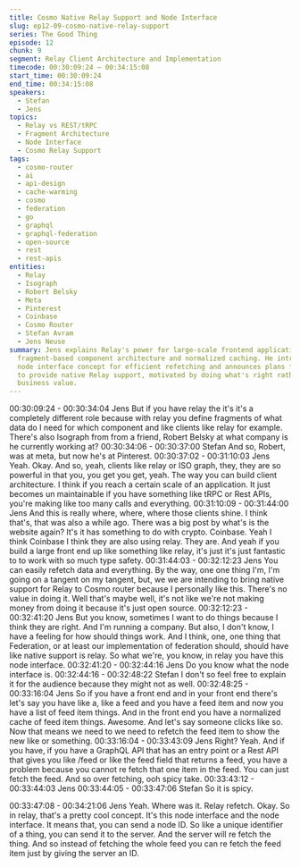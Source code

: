 ```yaml
---
title: Cosmo Native Relay Support and Node Interface
slug: ep12-09-cosmo-native-relay-support
series: The Good Thing
episode: 12
chunk: 9
segment: Relay Client Architecture and Implementation
timecode: 00:30:09:24 – 00:34:15:08
start_time: 00:30:09:24
end_time: 00:34:15:08
speakers:
  - Stefan
  - Jens
topics:
  - Relay vs REST/tRPC
  - Fragment Architecture
  - Node Interface
  - Cosmo Relay Support
tags:
  - cosmo-router
  - ai
  - api-design
  - cache-warming
  - cosmo
  - federation
  - go
  - graphql
  - graphql-federation
  - open-source
  - rest
  - rest-apis
entities:
  - Relay
  - Isograph
  - Robert Belsky
  - Meta
  - Pinterest
  - Coinbase
  - Cosmo Router
  - Stefan Avram
  - Jens Neuse
summary: Jens explains Relay's power for large-scale frontend applications through
  fragment-based component architecture and normalized caching. He introduces the
  node interface concept for efficient refetching and announces plans for Cosmo Router
  to provide native Relay support, motivated by doing what's right rather than pure
  business value.
---
```


00:30:09:24 - 00:30:34:04
Jens
But if you have relay the it's it's a completely different role because with relay you define
fragments of what data do I need for which component and like clients like relay for example.
There's also Isograph from from a friend, Robert Belsky at what company is he currently
working at?
00:30:34:06 - 00:30:37:00
Stefan
And so, Robert, was at meta, but now he's at Pinterest.
00:30:37:02 - 00:31:10:03
Jens
Yeah. Okay. And so, yeah, clients like relay or ISO graph, they, they are so powerful in that you,
you get you get, yeah. The way you can build client architecture. I think if you reach a certain
scale of an application. It just becomes un maintainable if you have something like tRPC or Rest
APIs, you're making like too many calls and everything.
00:31:10:09 - 00:31:44:00
Jens
And this is really where, where, where those clients shine. I think that's, that was also a while
ago. There was a big post by what's is the website again? It's it has something to do with crypto.
Coinbase. Yeah I think Coinbase I think they are also using relay. They are. And yeah if you
build a large front end up like something like relay, it's just it's just fantastic to to work with so
much type safety.
00:31:44:03 - 00:32:12:23
Jens
You can easily refetch data and everything. By the way, one one thing I'm, I'm going on a
tangent on my tangent, but, we we are intending to bring native support for Relay to Cosmo
router because I personally like this. There's no value in doing it. Well that's maybe well, it's not
like we're not making money from doing it because it's just open source.
00:32:12:23 - 00:32:41:20
Jens
But you know, sometimes I want to do things because I think they are right. And I'm running a
company. But also, I don't know, I have a feeling for how should things work. And I think, one,
one thing that Federation, or at least our implementation of federation should, should have like
native support is relay. So what we're, you know, in relay you have this node interface.
00:32:41:20 - 00:32:44:16
Jens
Do you know what the node interface is.
00:32:44:16 - 00:32:48:22
Stefan
I don't so feel free to explain it for the audience because they might not as well.
00:32:48:25 - 00:33:16:04
Jens
So if you have a front end and in your front end there's let's say you have like a, like a feed and
you have a feed item and now you have a list of feed item things. And in the front end you have
a normalized cache of feed item things. Awesome. And let's say someone clicks like so. Now
that means we need to we need to refetch the feed item to show the new like or something.
00:33:16:04 - 00:33:43:09
Jens
Right? Yeah. And if you have, if you have a GraphQL API that has an entry point or a Rest API
that gives you like /feed or like the feed field that returns a feed, you have a problem because
you cannot re fetch that one item in the feed. You can just fetch the feed. And so over fetching,
ooh spicy take.
00:33:43:12 - 00:33:44:03
Jens
00:33:44:05 - 00:33:47:06
Stefan
So it is spicy.

00:33:47:08 - 00:34:21:06
Jens
Yeah. Where was it. Relay refetch. Okay. So in relay, that's a pretty cool concept. It's this node
interface and the node interface. It means that, you can send a node ID. So like a unique
identifier of a thing, you can send it to the server. And the server will re fetch the thing. And so
instead of fetching the whole feed you can re fetch the feed item just by giving the server an ID.